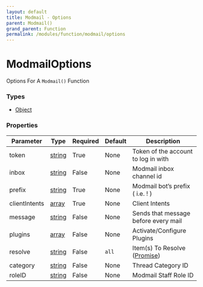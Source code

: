 ```yaml
---
layout: default
title: Modmail - Options
parent: Modmail()
grand_parent: Function
permalink: /modules/function/modmail/options
---
```


# ModmailOptions
Options For A `Modmail()` Function

### Types
- [Object](https://developer.mozilla.org/en-US/docs/Web/JavaScript/Reference/Global_Objects/Object)

### Properties
| **Parameter** | **Type** | **Required** | **Default** | **Description** |
| ----- | ----- | ----- | ----- | ----- |
| token | [string](https://developer.mozilla.org/en-US/docs/Web/JavaScript/Reference/Global_Objects/String) | True | None | Token of the account to log in with | 
| inbox | [string](https://developer.mozilla.org/en-US/docs/Web/JavaScript/Reference/Global_Objects/String) | False | None | Modmail inbox channel id |
| prefix | [string](https://developer.mozilla.org/en-US/docs/Web/JavaScript/Reference/Global_Objects/String) | True | None | Modmail bot’s prefix ( i.e. ! ) | 
| clientIntents | [array](https://developer.mozilla.org/en-US/docs/Web/JavaScript/Reference/Global_Objects/array) | True | None | Client Intents |
| message | [string](https://developer.mozilla.org/en-US/docs/Web/JavaScript/Reference/Global_Objects/String) | False | None | Sends that message before every mail |
| plugins | [array](https://developer.mozilla.org/en-US/docs/Web/JavaScript/Reference/Global_Objects/array) | False | None | Activate/Configure Plugins |
| resolve | [string](https://developer.mozilla.org/en-US/docs/Web/JavaScript/Reference/Global_Objects/String) | False | `all` | Item(s) To Resolve ([Promise](https://developer.mozilla.org/en-US/docs/Web/JavaScript/Reference/Global_Objects/promise)) |
| category | [string](https://developer.mozilla.org/en-US/docs/Web/JavaScript/Reference/Global_Objects/String) | False | None | Thread Category ID |
| roleID | [string](https://developer.mozilla.org/en-US/docs/Web/JavaScript/Reference/Global_Objects/String) | False | None | Modmail Staff Role ID |

